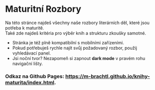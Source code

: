 # Maturitní Rozbory
Na této stránce najdeš všechny naše rozbory literárních děl, které jsou potřeba k maturitě. <br>
Také zde najdeš kritéria pro výběr knih a strukturu zkoušky samotné. <br>

* Stránka je též plně kompatibilní s mobilními zařízeními.
* Pokud potřebuješ rychle najít svůj požadovaný rozbor, použij vyhledávací panel.
* Jsi noční tvor? Nezapomeň si zapnout **dark mode** v pravém rohu navigační lišty.

### **Odkaz na Github Pages:** https://m-brachtl.github.io/knihy-maturita/index.html.